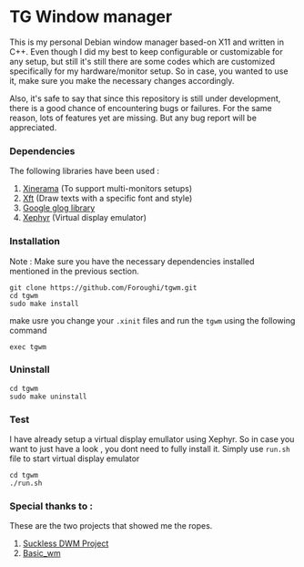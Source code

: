 # TG Window manager
This is my personal Debian window manager based-on X11 and written in C++. Even though I did my best to keep configurable or customizable for any setup, but still it's still there are some codes which are customized specifically for my hardware/monitor setup. So in case, you wanted to use it, make sure you make the necessary changes accordingly. 

Also, it's safe to say that since this repository is still under development, there is a good chance of encountering bugs or failures. For the same reason, lots of features yet are missing. But any bug report will be appreciated.

### Dependencies
The following libraries have been used :

1. [Xinerama](https://www.x.org/releases/current/doc/man/man3/Xinerama.3.xhtml) (To support multi-monitors setups)
2. [Xft](https://www.x.org/releases/current/doc/man/man3/Xft.3.xhtml) (Draw texts with a specific font and style)
3. [Google glog library](https://github.com/google/glog)
4. [Xephyr](https://www.x.org/archive/X11R7.5/doc/man/man1/Xephyr.1.html) (Virtual display emulator)

### Installation

Note : Make sure you have the necessary dependencies installed mentioned in the previous section.

```
git clone https://github.com/Foroughi/tgwm.git
cd tgwm
sudo make install
```

make usre you change your `.xinit` files and run the `tgwm` using the following command
```
exec tgwm
```

### Uninstall

```
cd tgwm
sudo make uninstall
```

### Test

I have already setup a virtual display emullator using Xephyr. So in case you want to just have a look , you dont need to fully install it. Simply use `run.sh` file to start virtual display emulator

```
cd tgwm
./run.sh
```

### Special thanks to :

These are the two projects that showed me the ropes.

1. [Suckless DWM Project](https://dwm.suckless.org/)
2. [Basic_wm](https://github.com/jichu4n/basic_wm)

